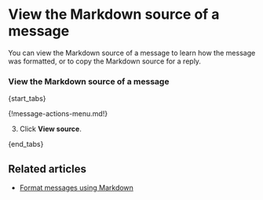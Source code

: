 # View the Markdown source of a message

You can view the Markdown source of a message to learn how the message was
formatted, or to copy the Markdown source for a reply.

### View the Markdown source of a message

{start_tabs}

{!message-actions-menu.md!}

3. Click **View source**.

{end_tabs}

## Related articles

* [Format messages using Markdown](/help/format-your-message-using-markdown)
